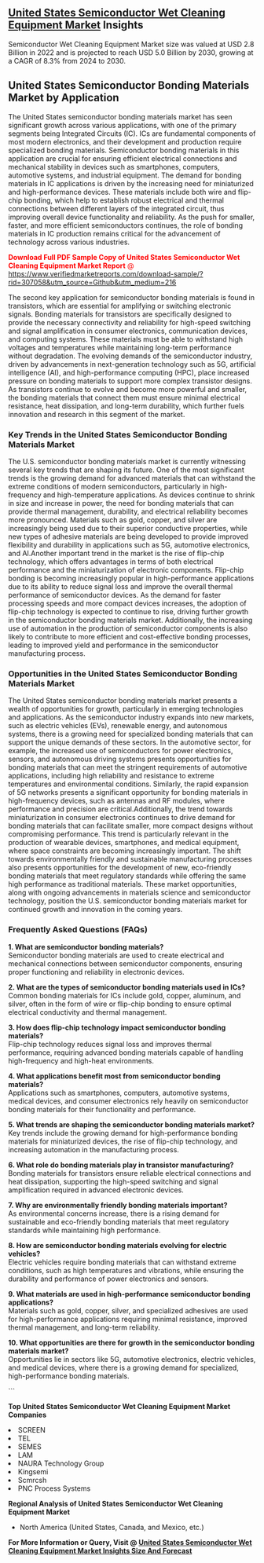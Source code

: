 <h2><a href="https://www.verifiedmarketreports.com/download-sample/?rid=307058&amp;utm_source=Github&amp;utm_medium=216" target="_blank">United States Semiconductor Wet Cleaning Equipment Market</a> Insights</h2><p>Semiconductor Wet Cleaning Equipment Market size was valued at USD 2.8 Billion in 2022 and is projected to reach USD 5.0 Billion by 2030, growing at a CAGR of 8.3% from 2024 to 2030.</p><p><h2>United States Semiconductor Bonding Materials Market by Application</h2><p>The United States semiconductor bonding materials market has seen significant growth across various applications, with one of the primary segments being Integrated Circuits (IC). ICs are fundamental components of most modern electronics, and their development and production require specialized bonding materials. Semiconductor bonding materials in this application are crucial for ensuring efficient electrical connections and mechanical stability in devices such as smartphones, computers, automotive systems, and industrial equipment. The demand for bonding materials in IC applications is driven by the increasing need for miniaturized and high-performance devices. These materials include both wire and flip-chip bonding, which help to establish robust electrical and thermal connections between different layers of the integrated circuit, thus improving overall device functionality and reliability. As the push for smaller, faster, and more efficient semiconductors continues, the role of bonding materials in IC production remains critical for the advancement of technology across various industries.<p><span class=""><span style="color: #ff0000;"><strong>Download Full PDF Sample Copy of United States Semiconductor Wet Cleaning Equipment Market Report</strong> @ </span><a href="https://www.verifiedmarketreports.com/download-sample/?rid=307058&amp;utm_source=Github&amp;utm_medium=216" target="_blank">https://www.verifiedmarketreports.com/download-sample/?rid=307058&amp;utm_source=Github&amp;utm_medium=216</a></span></p><p>The second key application for semiconductor bonding materials is found in transistors, which are essential for amplifying or switching electronic signals. Bonding materials for transistors are specifically designed to provide the necessary connectivity and reliability for high-speed switching and signal amplification in consumer electronics, communication devices, and computing systems. These materials must be able to withstand high voltages and temperatures while maintaining long-term performance without degradation. The evolving demands of the semiconductor industry, driven by advancements in next-generation technology such as 5G, artificial intelligence (AI), and high-performance computing (HPC), place increased pressure on bonding materials to support more complex transistor designs. As transistors continue to evolve and become more powerful and smaller, the bonding materials that connect them must ensure minimal electrical resistance, heat dissipation, and long-term durability, which further fuels innovation and research in this segment of the market.</p><h3>Key Trends in the United States Semiconductor Bonding Materials Market</h3><p>The U.S. semiconductor bonding materials market is currently witnessing several key trends that are shaping its future. One of the most significant trends is the growing demand for advanced materials that can withstand the extreme conditions of modern semiconductors, particularly in high-frequency and high-temperature applications. As devices continue to shrink in size and increase in power, the need for bonding materials that can provide thermal management, durability, and electrical reliability becomes more pronounced. Materials such as gold, copper, and silver are increasingly being used due to their superior conductive properties, while new types of adhesive materials are being developed to provide improved flexibility and durability in applications such as 5G, automotive electronics, and AI.Another important trend in the market is the rise of flip-chip technology, which offers advantages in terms of both electrical performance and the miniaturization of electronic components. Flip-chip bonding is becoming increasingly popular in high-performance applications due to its ability to reduce signal loss and improve the overall thermal performance of semiconductor devices. As the demand for faster processing speeds and more compact devices increases, the adoption of flip-chip technology is expected to continue to rise, driving further growth in the semiconductor bonding materials market. Additionally, the increasing use of automation in the production of semiconductor components is also likely to contribute to more efficient and cost-effective bonding processes, leading to improved yield and performance in the semiconductor manufacturing process.</p><h3>Opportunities in the United States Semiconductor Bonding Materials Market</h3><p>The United States semiconductor bonding materials market presents a wealth of opportunities for growth, particularly in emerging technologies and applications. As the semiconductor industry expands into new markets, such as electric vehicles (EVs), renewable energy, and autonomous systems, there is a growing need for specialized bonding materials that can support the unique demands of these sectors. In the automotive sector, for example, the increased use of semiconductors for power electronics, sensors, and autonomous driving systems presents opportunities for bonding materials that can meet the stringent requirements of automotive applications, including high reliability and resistance to extreme temperatures and environmental conditions. Similarly, the rapid expansion of 5G networks presents a significant opportunity for bonding materials in high-frequency devices, such as antennas and RF modules, where performance and precision are critical.Additionally, the trend towards miniaturization in consumer electronics continues to drive demand for bonding materials that can facilitate smaller, more compact designs without compromising performance. This trend is particularly relevant in the production of wearable devices, smartphones, and medical equipment, where space constraints are becoming increasingly important. The shift towards environmentally friendly and sustainable manufacturing processes also presents opportunities for the development of new, eco-friendly bonding materials that meet regulatory standards while offering the same high performance as traditional materials. These market opportunities, along with ongoing advancements in materials science and semiconductor technology, position the U.S. semiconductor bonding materials market for continued growth and innovation in the coming years.</p><h3>Frequently Asked Questions (FAQs)</h3><p><strong>1. What are semiconductor bonding materials?</strong><br>Semiconductor bonding materials are used to create electrical and mechanical connections between semiconductor components, ensuring proper functioning and reliability in electronic devices.</p><p><strong>2. What are the types of semiconductor bonding materials used in ICs?</strong><br>Common bonding materials for ICs include gold, copper, aluminum, and silver, often in the form of wire or flip-chip bonding to ensure optimal electrical conductivity and thermal management.</p><p><strong>3. How does flip-chip technology impact semiconductor bonding materials?</strong><br>Flip-chip technology reduces signal loss and improves thermal performance, requiring advanced bonding materials capable of handling high-frequency and high-heat environments.</p><p><strong>4. What applications benefit most from semiconductor bonding materials?</strong><br>Applications such as smartphones, computers, automotive systems, medical devices, and consumer electronics rely heavily on semiconductor bonding materials for their functionality and performance.</p><p><strong>5. What trends are shaping the semiconductor bonding materials market?</strong><br>Key trends include the growing demand for high-performance bonding materials for miniaturized devices, the rise of flip-chip technology, and increasing automation in the manufacturing process.</p><p><strong>6. What role do bonding materials play in transistor manufacturing?</strong><br>Bonding materials for transistors ensure reliable electrical connections and heat dissipation, supporting the high-speed switching and signal amplification required in advanced electronic devices.</p><p><strong>7. Why are environmentally friendly bonding materials important?</strong><br>As environmental concerns increase, there is a rising demand for sustainable and eco-friendly bonding materials that meet regulatory standards while maintaining high performance.</p><p><strong>8. How are semiconductor bonding materials evolving for electric vehicles?</strong><br>Electric vehicles require bonding materials that can withstand extreme conditions, such as high temperatures and vibrations, while ensuring the durability and performance of power electronics and sensors.</p><p><strong>9. What materials are used in high-performance semiconductor bonding applications?</strong><br>Materials such as gold, copper, silver, and specialized adhesives are used for high-performance applications requiring minimal resistance, improved thermal management, and long-term reliability.</p><p><strong>10. What opportunities are there for growth in the semiconductor bonding materials market?</strong><br>Opportunities lie in sectors like 5G, automotive electronics, electric vehicles, and medical devices, where there is a growing demand for specialized, high-performance bonding materials.</p>```</p><p><strong>Top United States Semiconductor Wet Cleaning Equipment Market Companies</strong></p><div data-test-id=""><p><li>SCREEN</li><li> TEL</li><li> SEMES</li><li> LAM</li><li> NAURA Technology Group</li><li> Kingsemi</li><li> Scmrcsh</li><li> PNC Process Systems</li></p><div><strong>Regional Analysis of&nbsp;United States Semiconductor Wet Cleaning Equipment Market</strong></div><ul><li dir="ltr"><p dir="ltr">North America&nbsp;(United States, Canada, and Mexico, etc.)</p></li></ul><p><strong>For More Information or Query, Visit @&nbsp;</strong><strong><a href="https://www.verifiedmarketreports.com/product/semiconductor-wet-cleaning-equipment-market/?utm_source=Github&amp;utm_medium=216" target="_blank">United States Semiconductor Wet Cleaning Equipment Market Insights Size And Forecast</a></strong></p></div>
